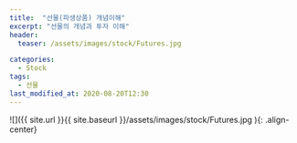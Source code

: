 ```yaml
---
title:  "선물(파생상품) 개념이해"
excerpt: "선물의 개념과 투자 이해"
header:
  teaser: /assets/images/stock/Futures.jpg

categories:
  - Stock
tags:
  - 선물
last_modified_at: 2020-08-20T12:30
---
```


![]({{ site.url }}{{ site.baseurl }}/assets/images/stock/Futures.jpg   ){: .align-center} 